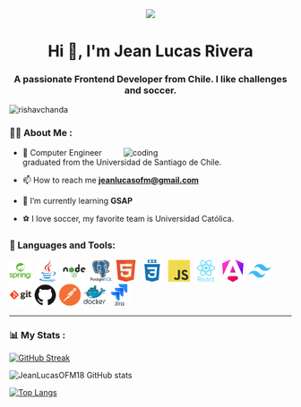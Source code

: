 <div id="header" align="center">
    <img src="https://media0.giphy.com/media/v1.Y2lkPTc5MGI3NjExM2s4ZXNwbTJka2VvdzZ5ZzltY2JrcHN4djlybjA5a3FmZXBnOXdnNCZlcD12MV9pbnRlcm5hbF9naWZfYnlfaWQmY3Q9Zw/hQEoV4EXh9TrjBWc3d/giphy.gif" width="500" />
    <h1 align="center">Hi 👋, I'm Jean Lucas Rivera</h1>
    <h3 align="center">A passionate Frontend Developer from Chile. I like challenges and soccer.</h3>
</div>

<p align="left"> <img src="https://komarev.com/ghpvc/?username=JeanLucasOFM18&label=Profile%20views&color=0e75b6&style=flat" alt="rishavchanda" /> </p>

### 👨‍💻 About Me :

<img align="right" alt="coding" width="300" src="https://media.giphy.com/media/bGgsc5mWoryfgKBx1u/giphy.gif">

- 📝 Computer Engineer graduated from the Universidad de Santiago de Chile.

- 📫 How to reach me **jeanlucasofm@gmail.com**

- 🌱 I’m currently learning **GSAP**

- ⚽ I love soccer, my favorite team is Universidad Católica.

<div align="left">
    <h3>🔨 Languages and Tools:</h3>
    <div>
        <img src="https://github.com/devicons/devicon/blob/master/icons/spring/spring-original-wordmark.svg" title="Spring" alt="Spring" width="40" height="40"/>&nbsp;
        <img src="https://github.com/devicons/devicon/blob/master/icons/java/java-original.svg" title="Java" alt="Java" width="40" height="40"/>&nbsp;
        <img src="https://github.com/devicons/devicon/blob/master/icons/nodejs/nodejs-original-wordmark.svg" title="NodeJS" alt="NodeJS" width="40" height="40"/>&nbsp;
        <img src="https://github.com/devicons/devicon/blob/master/icons/postgresql/postgresql-original-wordmark.svg" title="Postgres" **alt="Postgres" width="40" height="40"/>
        <img src="https://github.com/devicons/devicon/blob/master/icons/html5/html5-original.svg" title="HTML5" alt="HTML" width="40" height="40"/>&nbsp;
        <img src="https://github.com/devicons/devicon/blob/master/icons/css3/css3-plain-wordmark.svg"  title="CSS3" alt="CSS" width="40" height="40"/>&nbsp;
        <img src="https://github.com/devicons/devicon/blob/master/icons/javascript/javascript-original.svg" title="JavaScript" alt="JavaScript" width="40" height="40"/>&nbsp;
        <img src="https://github.com/devicons/devicon/blob/master/icons/react/react-original-wordmark.svg" title="React" alt="React" width="40" height="40"/>&nbsp;
        <img src="https://github.com/devicons/devicon/blob/master/icons/angular/angular-original.svg" title="Angular" alt="Angular" width="40" height="40"/>&nbsp;
        <img src="https://github.com/devicons/devicon/blob/master/icons/tailwindcss/tailwindcss-original.svg" title="Tailwind CSS" alt="Tailwind CSS" width="40" height="40"/>&nbsp;
        <img src="https://github.com/devicons/devicon/blob/master/icons/git/git-original-wordmark.svg" title="Git" alt="Git" width="40" height="40"/>
        <img src="https://github.com/devicons/devicon/blob/master/icons/github/github-original.svg" title="GitHub" alt="GitHub" width="40" height="40"/>
        <img src="https://github.com/devicons/devicon/blob/master/icons/postman/postman-original.svg" title="Postman" alt="Postman" width="40" height="40"/>
        <img src="https://github.com/devicons/devicon/blob/master/icons/docker/docker-original-wordmark.svg" title="Docker" alt="Docker" width="40" height="40"/>
        <img src="https://github.com/devicons/devicon/blob/master/icons/jira/jira-original-wordmark.svg" title="Jira" alt="Jira" width="40" height="40"/>
      </div>
</div>

---

### 📊 My Stats :

[![GitHub Streak](http://github-readme-streak-stats.herokuapp.com?user=JeanLucasOFM18&theme=tokyonight-duo&hide_border=true)](https://git.io/streak-stats)

![JeanLucasOFM18 GitHub stats](https://github-readme-stats.vercel.app/api?username=JeanLucasOFM18&show_icons=true&theme=radical)

[![Top Langs](https://github-readme-stats.vercel.app/api/top-langs/?username=JeanLucasOFM18&theme=tokyonight)](https://github.com/anuraghazra/github-readme-stats)
